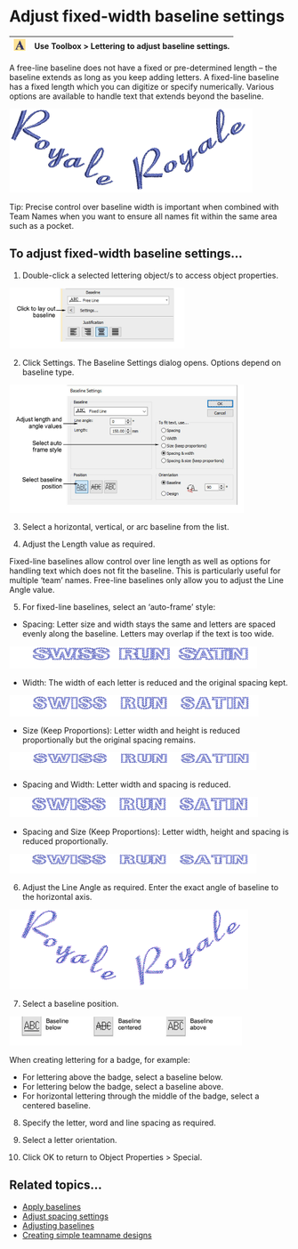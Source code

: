 # Adjust fixed-width baseline settings

| ![Lettering00088.png](assets/Lettering00088.png) | Use Toolbox > Lettering to adjust baseline settings. |
| ------------------------------------------------ | ---------------------------------------------------- |

A free-line baseline does not have a fixed or pre-determined length – the baseline extends as long as you keep adding letters. A fixed-line baseline has a fixed length which you can digitize or specify numerically. Various options are available to handle text that extends beyond the baseline.

![lettering_edit00089.png](assets/lettering_edit00089.png)

Tip: Precise control over baseline width is important when combined with Team Names when you want to ensure all names fit within the same area such as a pocket.

## To adjust fixed-width baseline settings...

1. Double-click a selected lettering object/s to access object properties.

![lettering_edit00090.png](assets/lettering_edit00090.png)

2. Click Settings. The Baseline Settings dialog opens. Options depend on baseline type.

![BaselineSettingsFixedLine.png](assets/BaselineSettingsFixedLine.png)

3. Select a horizontal, vertical, or arc baseline from the list.

4. Adjust the Length value as required.

Fixed-line baselines allow control over line length as well as options for handling text which does not fit the baseline. This is particularly useful for multiple ‘team’ names. Free-line baselines only allow you to adjust the Line Angle value.

5. For fixed-line baselines, select an ‘auto-frame’ style:

- Spacing: Letter size and width stays the same and letters are spaced evenly along the baseline. Letters may overlap if the text is too wide.

![AutoFrameOption1.png](assets/AutoFrameOption1.png)

- Width: The width of each letter is reduced and the original spacing kept.

![AutoFrameOption2.png](assets/AutoFrameOption2.png)

- Size (Keep Proportions): Letter width and height is reduced proportionally but the original spacing remains.

![AutoFrameOption3.png](assets/AutoFrameOption3.png)

- Spacing and Width: Letter width and spacing is reduced.

![AutoFrameOption4.png](assets/AutoFrameOption4.png)

- Spacing and Size (Keep Proportions): Letter width, height and spacing is reduced proportionally.

![AutoFrameOption5.png](assets/AutoFrameOption5.png)

6. Adjust the Line Angle as required. Enter the exact angle of baseline to the horizontal axis.

![lettering_edit00095.png](assets/lettering_edit00095.png)

7. Select a baseline position.

![lettering_edit00096.png](assets/lettering_edit00096.png)

When creating lettering for a badge, for example:

- For lettering above the badge, select a baseline below.
- For lettering below the badge, select a baseline above.
- For horizontal lettering through the middle of the badge, select a centered baseline.

8. Specify the letter, word and line spacing as required.

9. Select a letter orientation.

10. Click OK to return to Object Properties > Special.

## Related topics...

- [Apply baselines](../lettering_create/Apply_baselines)
- [Adjust spacing settings](../lettering_create/Adjust_spacing_settings)
- [Adjusting baselines](Adjusting_baselines)
- [Creating simple teamname designs](../lettering_names/Creating_simple_teamname_designs)
